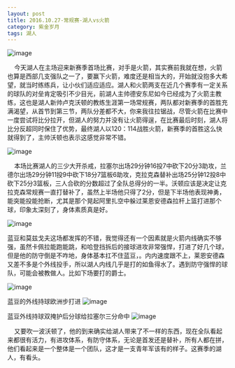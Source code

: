 ```yaml
---
layout: post
title: 2016.10.27-常规赛-湖人vs火箭
category: 紫金岁月
tags: 湖人
---
```



![image](http://offfjcibp.bkt.clouddn.com/BbsImg147755891835346_440x248.jpg)

&nbsp;&nbsp;&nbsp;&nbsp;今天湖人在主场迎来新赛季首场比赛，对手是火箭，其实赛前我就在想，火箭也算是西部几支强队之一了，要赢下火箭，难度还是相当大的，开始就没抱多大希望，就当时练练兵，让小伙们适应适应。湖人和火箭两支在近几个赛季有一定关系的球队的对垒肯定吸引不少目光，前湖人主帅德安东尼如今已经成为了火箭主教练，这也是湖人新帅卢克沃顿的教练生涯第一场常规赛，两队都对新赛季的首胜充满渴望，从首节到第三节，两队分差都不大，你来我往拉锯战，尽管火箭在比赛中一度尝试将比分拉开，但湖人的努力并没有让火箭得逞，在比赛最后时刻，湖人将比分反超同时保住了优势，最终湖人以120：114战胜火箭，新赛季的首胜这么快就得到了，主帅沃顿也表示这感觉非常不错。

![image](http://offfjcibp.bkt.clouddn.com/BbsImg147755891823916_440x293.jpg)

&nbsp;&nbsp;&nbsp;&nbsp;本场比赛湖人的三少大开杀戒，拉塞尔出场29分钟16投7中砍下20分3助攻，兰德尔出场29分钟11投9中砍下18分7篮板6助攻，克拉克森替补出场25分钟12投8中砍下25分3篮板，三人合砍的分数超过了全队总得分的一半。沃顿应该是决定让克拉克森常规赛一直打替补了，虽然上半场他只得了2分，但是下半场他表现神勇，能突能投能抢断，尤其是那个晃起阿里扎空中躲过莱恩安德森拉杆上篮打进那个球，印象太深刻了，身体素质真是好。

![image](http://offfjcibp.bkt.clouddn.com/BbsImg147755893356569_400x225.gif)

蓝豆和莫兹戈夫这场都发挥的不错，我觉得还有一个因素就是火箭内线确实不够强，虽然卡佩拉能跑能跳，和哈登挡拆后的接球进攻非常强悍，打进了好几个球，但是他的防守倒是不咋地，身体基本扛不住蓝豆，。内内速度跟不上，莱恩安德森又差不多是个外线投手，所以湖人内线几乎是打的如鱼得水了。遇到防守强悍的球队，可能会被教做人。比如下场要打的爵士。

![image](http://offfjcibp.bkt.clouddn.com/BbsImg147755891817469_319x480.jpg)

蓝豆的外线持球欧洲步打进
![image](http://offfjcibp.bkt.clouddn.com/BbsImg147755892839249_400x225.gif)

蓝豆外线持球双掩护后分球给拉塞尔三分命中
![image](http://offfjcibp.bkt.clouddn.com/BbsImg147755892434110_400x225.gif)

&nbsp;&nbsp;&nbsp;&nbsp;又要吹一波沃顿了，他的到来确实给湖人带来了不一样的东西，现在全队看起来都很有活力，有进攻体系，有防守体系，无论是首发还是替补，所有人都在拼，他们看起来是一个整体是一个团队，这才是一支青年军该有的样子。这赛季的湖人，有看头。